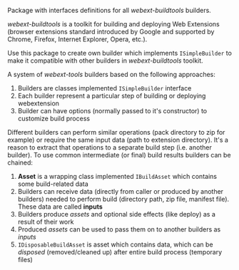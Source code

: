 Package with interfaces definitions for all *webext-buildtools* builders. 

*webext-buildtools* is a toolkit for building and deploying Web Extensions (browser extensions standard introduced by Google and supported by Chrome, Firefox, Internet Explorer, Opera, etc.).

Use this package to create own builder which implements `ISimpleBuilder` to make it compatible with other builders in *webext-buildtools* toolkit.

A system of *webext-tools* builders based on the following approaches:
1. Builders are classes implemented `ISimpleBuilder` interface
2. Each builder represent a particular step of building or deploying webextension
3. Builder can have options (normally passed to it's constructor) to customize build process

Different builders can perform similar operations (pack directory to zip for example) or require the same input data (path to extension directory). 
It's a reason to extract that operations to a separate build step (i.e. another builder).
To use common intermediate (or final) build results builders can be chained:

1. **Asset** is a wrapping class implemented `IBuildAsset` which contains some build-related data
2. Builders can receive data (directly from caller or produced by another builders) needed to perform build (directory path, zip file, manifest file). These data are called **inputs**
3. Builders produce *assets* and optional side effects (like deploy) as a result of their work
4. Produced *assets* can be used to pass them on to another builders as *inputs*
5. `IDisposableBuildAsset` is asset which contains data, which can be *disposed* (removed/cleaned up) after entire build process (temporary files)